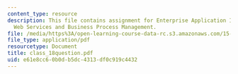 ```yaml
---
content_type: resource
description: This file contains assignment for Enterprise Application Integration
  Web Services and Business Process Management.
file: /media/https%3A/open-learning-course-data-rc.s3.amazonaws.com/15-568a-practical-information-technology-management-spring-2005/e61e8cc60b0db5dc4313df0c919c4432_class_18question.pdf
file_type: application/pdf
resourcetype: Document
title: class_18question.pdf
uid: e61e8cc6-0b0d-b5dc-4313-df0c919c4432
---
```

